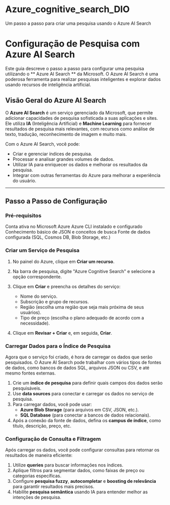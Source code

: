 # Azure_cognitive_search_DIO
Um passo a passo para criar uma pesquisa usando o Azure AI Search


# Configuração de Pesquisa com Azure AI Search

Este guia descreve o passo a passo para configurar uma pesquisa utilizando o ** Azure AI Search ** da Microsoft. O Azure AI Search é uma poderosa ferramenta para realizar pesquisas inteligentes e explorar dados usando recursos de inteligência artificial.

## Visão Geral do Azure AI Search

O **Azure AI Search** é um serviço gerenciado da Microsoft, que permite adicionar capacidades de pesquisa sofisticada a suas aplicações e sites. Ele utiliza **IA** (Inteligência Artificial) e **Machine Learning** para fornecer resultados de pesquisa mais relevantes, com recursos como análise de texto, tradução, reconhecimento de imagem e muito mais.

Com o Azure AI Search, você pode:
- Criar e gerenciar índices de pesquisa.
- Processar e analisar grandes volumes de dados.
- Utilizar IA para enriquecer os dados e melhorar os resultados da pesquisa.
- Integrar com outras ferramentas do Azure para melhorar a experiência do usuário.

---

## Passo a Passo de Configuração

### Pré-requisitos

Conta ativa no Microsoft Azure
Azure CLI instalado e configurado
Conhecimento básico de JSON e conceitos de busca
Fonte de dados configurada (SQL, Cosmos DB, Blob Storage, etc.)

### Criar um Serviço de Pesquisa

1. No painel do Azure, clique em **Criar um recurso**.
2. Na barra de pesquisa, digite "Azure Cognitive Search" e selecione a opção correspondente.
3. Clique em **Criar** e preencha os detalhes do serviço:
   - Nome do serviço.
   - Subscrição e grupo de recursos.
   - Região (escolha uma região que seja mais próxima de seus usuários).
   - Tipo de preço (escolha o plano adequado de acordo com a necessidade).

4. Clique em **Revisar + Criar** e, em seguida, **Criar**.

### Carregar Dados para o Índice de Pesquisa

Agora que o serviço foi criado, é hora de carregar os dados que serão pesquisados. O Azure AI Search pode trabalhar com vários tipos de fontes de dados, como bancos de dados SQL, arquivos JSON ou CSV, e até mesmo fontes externas.

1. Crie um **índice de pesquisa** para definir quais campos dos dados serão pesquisáveis.
2. Use **data sources** para conectar e carregar os dados no serviço de pesquisa.
3. Para carregar dados, você pode usar:
   - **Azure Blob Storage** (para arquivos em CSV, JSON, etc.).
   - **SQL Database** (para conectar a bancos de dados relacionais).
4. Após a conexão da fonte de dados, defina os **campus de índice**, como título, descrição, preço, etc.

### Configuração de Consulta e Filtragem

Após carregar os dados, você pode configurar consultas para retornar os resultados de maneira eficiente:

1. Utilize **queries** para buscar informações nos índices.
2. Aplique filtros para segmentar dados, como faixas de preço ou categorias específicas.
3. Configure **pesquisa fuzzy**, **autocompletar** e **boosting de relevância** para garantir resultados mais precisos.
4. Habilite **pesquisa semântica** usando IA para entender melhor as intenções de pesquisa.
